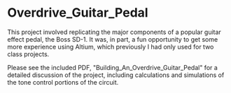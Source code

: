 # Overdrive_Guitar_Pedal
This project involved replicating the major components of a popular guitar effect pedal, the Boss SD-1. It was, in part, a fun opportunity to get some more experience using Altium, which previously I had only used for two class projects.

Please see the included PDF, "Building_An_Overdrive_Guitar_Pedal" for a detailed discussion of the project, including calculations and simulations of the tone control portions of the circuit.
